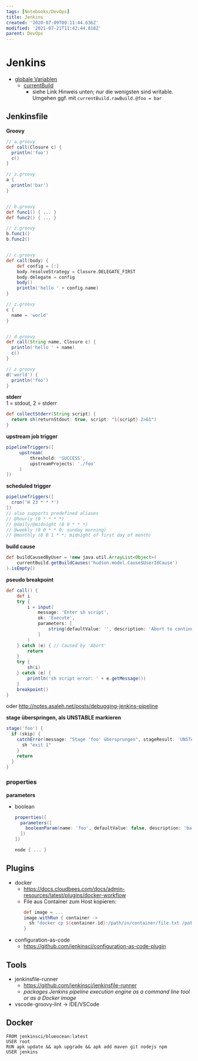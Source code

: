 ```yaml
---
tags: [Notebooks/DevOps]
title: Jenkins
created: '2020-07-09T09:11:44.636Z'
modified: '2021-07-21T11:42:44.818Z'
parent: DevOps
---
```


# Jenkins

- [globale Variablen](https://opensource.triology.de/jenkins/pipeline-syntax/globals)
  - [currentBuild](https://opensource.triology.de/jenkins/pipeline-syntax/globals#currentBuild)
    - siehe Link Hinweis unten; nur die wenigsten sind writable. Umgehen ggf. mit `currentBuild.rawBuild.@foo = bar`


## Jenkinsfile

**Groovy**
```groovy
// a.groovy
def call(Closure c) {
  println('foo')
  c()
}

// z.groovy
a {
  println('bar')
}


// b.groovy
def func1() { ... }
def func2() { ... }

// z.groovy
b.func1()
b.func2()


// c.groovy
def call(body) {
    def config = [:]
    body.resolveStrategy = Closure.DELEGATE_FIRST
    body.delegate = config
    body()
    println('hello ' + config.name)
}

// z.groovy
c {
  name = 'world'
}


// d.groovy
def call(String name, Closure c) {
  println('hello ' + name)
  c()
}

// z.groovy
d('world') {
  println('foo')
}
```

**stderr**
<br/>
1 = stdout, 2 = stderr
```groovy
def collectStderr(String script) {
  return sh(returnStdout: true, script: "${script} 2>&1")
}
```

**upstream job trigger**
```groovy
pipelineTriggers([
     upstream(
         threshold: 'SUCCESS',
         upstreamProjects: './foo'
     )
])
```

**scheduled trigger**
```groovy
pipelineTriggers([
  cron('H 23 * * *')
])
// also supports predefined aliases
// @hourly (0 * * * *)
// @daily/@midnight (0 0 * * *)
// @weekly (0 0 * * 0; sunday morning)
// @monthly (0 0 1 * *; midnight of first day of month)
```

**build cause**
```groovy
def buildCausedByUser = !new java.util.ArrayList<Object>(
    currentBuild.getBuildCauses('hudson.model.Cause$UserIdCause')
).isEmpty()
```

**pseudo breakpoint**
```groovy
def call() {
    def i
    try {
        i = input(
            message: 'Enter sh script',
            ok: 'Execute',
            parameters: [
                string(defaultValue: '', description: 'Abort to continue pipeline execution', name: 'script', trim: true)
            ]
        )
    } catch (e) { // Caused by 'Abort'
        return
    }
    try {
        sh(i)
    } catch (e) {
        println('sh script error: ' + e.getMessage())
    }
    breakpoint()
}
```
oder <http://notes.asaleh.net/posts/debugging-jenkins-pipeline>

**stage überspringen, als UNSTABLE markieren**
```groovy
stage('foo') {
  if (skip) {
    catchError(message: "Stage 'foo' übersprungen", stageResult: 'UNSTABLE', buildResult: 'SUCCESS') {
      sh "exit 1"
    }
    return
  }
}
```


### properties

**parameters**
- boolean
  ```groovy
  properties([
    parameters([
      booleanParam(name: 'foo', defaultValue: false, description: 'bar')
    ])
  ])

  node { ... }
  ```


## Plugins
- docker
  - <https://docs.cloudbees.com/docs/admin-resources/latest/plugins/docker-workflow>
  - File aus Container zum Host kopieren:
    ```groovy
    def image = ...
    image.withRun { container ->
      sh "docker cp ${container.id}:/path/in/container/file.txt /path/in/host/file.txt" 
    }
    ```
- configuration-as-code
  - <https://github.com/jenkinsci/configuration-as-code-plugin>


## Tools
- jenkinsfile-runner
  - <https://github.com/jenkinsci/jenkinsfile-runner>
  - *packages Jenkins pipeline execution engine as a command line tool or as a Docker image*
- vscode-groovy-lint → IDE/VSCode


## Docker
```
FROM jenkinsci/blueocean:latest
USER root
RUN apk update && apk upgrade && apk add maven git nodejs npm
USER jenkins
```
